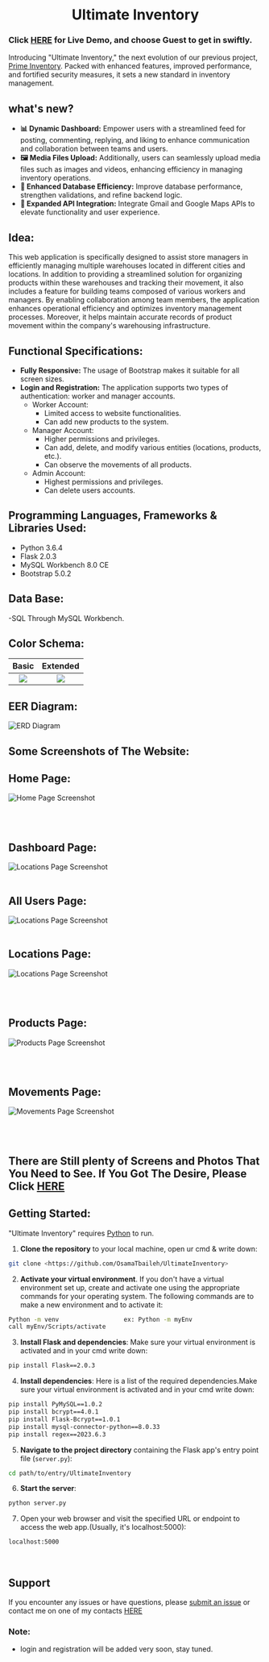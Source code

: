 <div align="center">
  <h1> Ultimate Inventory </h1>
</div>

### Click [HERE](https://ultimateinventory.pythonanywhere.com) for Live Demo, and choose Guest to get in swiftly.

Introducing "Ultimate Inventory," the next evolution of our previous project, [Prime Inventory](https://github.com/OsamaTbaileh/PrimeInventory). Packed with enhanced features, improved performance, and fortified security measures, it sets a new standard in inventory management.

## what's new?
- **📊 Dynamic Dashboard:** Empower users with a streamlined feed for posting, commenting, replying, and liking to enhance communication and collaboration between teams and users.
- **🖼️ Media Files Upload:** Additionally, users can seamlessly upload media files such as images and videos, enhancing efficiency in managing inventory operations.
- **💾 Enhanced Database Efficiency:** Improve database performance, strengthen validations, and refine backend logic.
- **🚀 Expanded API Integration:** Integrate Gmail and Google Maps APIs to elevate functionality and user experience.


## Idea:
This web application is specifically designed to assist store managers in efficiently managing multiple warehouses located in different cities and locations. In addition to providing a streamlined solution for organizing products within these warehouses and tracking their movement, it also includes a feature for building teams composed of various workers and managers. By enabling collaboration among team members, the application enhances operational efficiency and optimizes inventory management processes. Moreover, it helps maintain accurate records of product movement within the company's warehousing infrastructure.


## Functional Specifications:
- **Fully Responsive:** The usage of Bootstrap makes it suitable for all screen sizes.
- **Login and Registration:** The application supports two types of authentication: worker and manager accounts.
  - Worker Account:
    - Limited access to website functionalities.
    - Can add new products to the system.
  - Manager Account:
    - Higher permissions and privileges.
    - Can add, delete, and modify various entities (locations, products, etc.).
    - Can observe the movements of all products.
  - Admin Account:
    - Highest permissions and privileges.
    - Can delete users accounts.


## Programming Languages, Frameworks & Libraries Used:
- Python 3.6.4
- Flask 2.0.3
- MySQL Workbench 8.0 CE
- Bootstrap 5.0.2 


## Data Base:
-SQL Through MySQL Workbench.


## Color Schema:
Basic    |    Extended 
:-------------------------:|:-------------------------:
![](https://github.com/OsamaTbaileh/UltimateInventory/blob/main/static/assets/color-pallete1.png)  |  ![](https://github.com/OsamaTbaileh/UltimateInventory/blob/main/static/assets/color-pallete2.png)


## EER Diagram:
![ERD Diagram](https://github.com/OsamaTbaileh/UltimateInventory/blob/main/static/assets/EER_diagram.png)
<br/>


## Some Screenshots of The Website:
## Home Page:
![Home Page Screenshot](https://github.com/OsamaTbaileh/UltimateInventory/blob/main/static/assets/home.jpeg)

<br/><br/>

## Dashboard Page:
![Locations Page Screenshot](https://github.com/OsamaTbaileh/UltimateInventory/blob/main/static/assets/dashboard.jpeg)
<br/><br/>

## All Users Page:
![Locations Page Screenshot](https://github.com/OsamaTbaileh/UltimateInventory/blob/main/static/assets/users_all_users.jpeg)
<br/><br/>

## Locations Page:
![Locations Page Screenshot](https://github.com/OsamaTbaileh/UltimateInventory/blob/main/static/assets/locations.jpeg)

<br/><br/>

## Products Page:
![Products Page Screenshot](https://github.com/OsamaTbaileh/UltimateInventory/blob/main/static/assets/products.jpeg)

<br/><br/>

## Movements Page:
![Movements Page Screenshot](https://github.com/OsamaTbaileh/UltimateInventory/blob/main/static/assets/movements.jpeg)

<br/><br/>

## There are Still plenty of Screens and Photos That You Need to See. If You Got The Desire, Please Click [HERE](https://github.com/OsamaTbaileh/UltimateInventory/tree/main/static/assets)


## Getting Started:
"Ultimate Inventory" requires [Python](https://www.python.org/downloads/) to run.
1. **Clone the repository** to your local machine, open ur cmd & write down:
```sh
git clone <https://github.com/OsamaTbaileh/UltimateInventory>
```
2. **Activate your virtual environment**. If you don't have a virtual environment set up, create and activate one using the appropriate commands for your operating system. The following commands are to make a new environment and to activate it:
```sh
Python -m venv                  ex: Python -m myEnv
call myEnv/Scripts/activate
```
3. **Install Flask and dependencies**:
Make sure your virtual environment is activated and in your cmd write down:
```sh
pip install Flask==2.0.3
```
4. **Install dependencies**:
Here is a list of the required dependencies.Make sure your virtual environment is activated and in your cmd write down:
```sh
pip install PyMySQL==1.0.2
pip install bcrypt==4.0.1
pip install Flask-Bcrypt==1.0.1
pip install mysql-connector-python==8.0.33
pip install regex==2023.6.3
```
5. **Navigate to the project directory** containing the Flask app's entry point file (`server.py`):
```sh
cd path/to/entry/UltimateInventory
```
6. **Start the server**:
```sh
python server.py
```
7. Open your web browser and visit the specified URL or endpoint to access the web app.(Usually, it's localhost:5000):
```sh
localhost:5000
```
<br/>


## Support
If you encounter any issues or have questions, please [submit an issue](https://github.com/OsamaTbaileh/UltimateInventory/issues) or contact me on one of my contacts [HERE](https://github.com/OsamaTbaileh/OsamaTbaileh)
### Note:
- login and registration will be added very soon, stay tuned.

